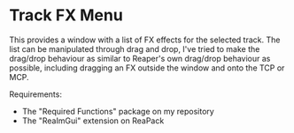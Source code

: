 # Track FX Menu

This provides a window with a list of FX effects for the selected track. The list can be manipulated through drag and drop, I've tried to make the drag/drop behaviour as similar to Reaper's own drag/drop behaviour as possible, including dragging an FX outside the window and onto the TCP or MCP.

Requirements:

- The "Required Functions" package on my repository
- The "ReaImGui" extension on ReaPack
